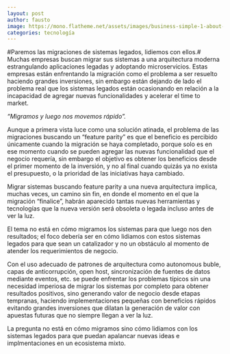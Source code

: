 ```yaml
---
layout: post
author: fausto
image: https://mono.flatheme.net/assets/images/business-simple-1-about-1.jpg
categories: tecnología
---
```

#Paremos las migraciones de sistemas legados, lidiemos con ellos.#
Muchas empresas buscan migrar sus sistemas a una arquitectura moderna estrangulando aplicaciones legadas y adoptando microservicios. Estas empresas están enfrentando la migración como el problema a ser resuelto haciendo grandes inversiones, sin embargo están dejando de lado el problema real que los sistemas legados están ocasionando en relación a la incapacidad de agregar nuevas funcionalidades y acelerar el time to market.

*“Migramos y luego nos movemos rápido”.*

Aunque a primera vista luce como una solución atinada, el problema de las migraciones buscando un “feature parity” es que el beneficio es percibido únicamente cuando la migración se haya completado, porque solo es en ese momento cuando se pueden agregar las nuevas funcionalidad que el negocio requería, sin embargo el objetivo es obtener los beneficios desde el primer momento de la inversión, y no al final cuando quizás ya no exista el presupuesto, o la prioridad de las iniciativas haya cambiado.

Migrar sistemas buscando feature parity a una nueva arquitectura implica, muchas veces, un camino sin fin, en donde el momento en el que la migración “finalice”, habrán aparecido tantas nuevas herramientas y tecnologías que la nueva versión será obsoleta o legada incluso antes de ver la luz.

El tema no está en cómo migramos los sistemas para que luego nos den resultados; el foco debería ser en cómo lidiamos con estos sistemas legados para que sean un catalizador y no un obstáculo al momento de atender los requerimientos de negocio.

Con el uso adecuado de patrones de arquitectura como autonomous buble, capas de anticorrupción, open host, sincronización de fuentes de datos mediante eventos, etc. se puede enfrentar los problemas típicos sin una necesidad imperiosa de migrar los sistemas por completo para obtener resultados positivos, sino generando valor de negocio desde etapas tempranas, haciendo implementaciones pequeñas con beneficios rápidos evitando grandes inversiones que dilatan la generación de valor con apuestas futuras que no siempre llegan a ver la luz.

La pregunta no está en cómo migramos sino cómo lidiamos con los sistemas legados para que puedan apalancar nuevas ideas e implmentaciones en un ecosistema mixto.
